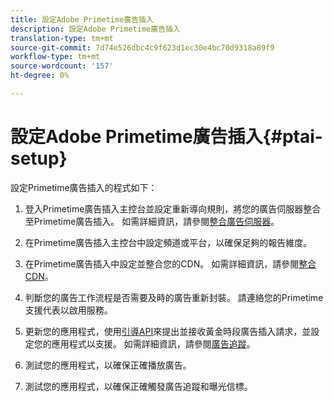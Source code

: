 ```yaml
---
title: 設定Adobe Primetime廣告插入
description: 設定Adobe Primetime廣告插入
translation-type: tm+mt
source-git-commit: 7d74e526dbc4c9f623d1ec30e4bc70d9318a89f9
workflow-type: tm+mt
source-wordcount: '157'
ht-degree: 0%

---
```



# 設定Adobe Primetime廣告插入{#ptai-setup}

設定Primetime廣告插入的程式如下：

1. 登入Primetime廣告插入主控台並設定重新導向規則，將您的廣告伺服器整合至Primetime廣告插入。 如需詳細資訊，請參閱[整合廣告伺服器](integrate-ad-server.md)。

1. 在Primetime廣告插入主控台中設定頻道或平台，以確保足夠的報告維度。

1. 在Primetime廣告插入中設定並整合您的CDN。 如需詳細資訊，請參閱[整合CDN](integrate-cdn.md)。

1. 判斷您的廣告工作流程是否需要及時的廣告重新封裝。 請連絡您的Primetime支援代表以啟用服務。

1. 更新您的應用程式，使用[引導API](/help/dynamic-ad-insertion/msapi-topics/ms-getting-started/ms-api-query-params.md)來提出並接收黃金時段廣告插入請求，並設定您的應用程式以支援。 如需詳細資訊，請參閱[廣告追蹤](set-up-ad-tracking.md)。

1. 測試您的應用程式，以確保正確播放廣告。<!-- using the [Debugging tools](troubleshoot-and-debug.md).-->

1. 測試您的應用程式，以確保正確觸發廣告追蹤和曝光信標。<!-- using the [Reporting](reporting-and-billing.md).-->
